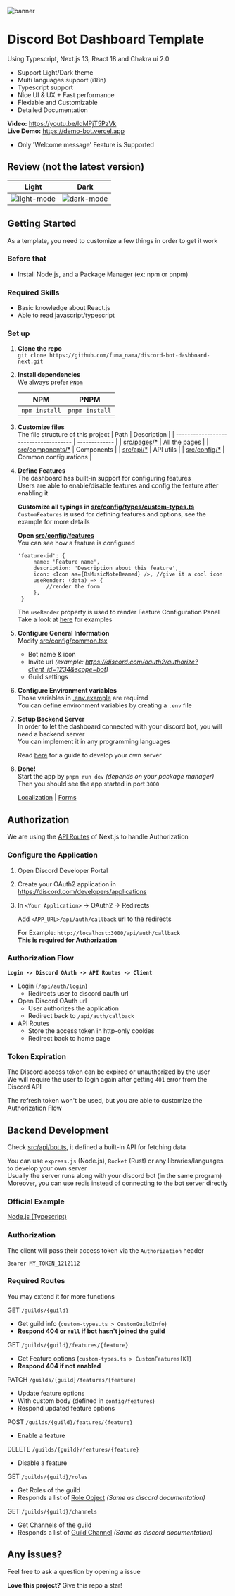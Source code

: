 ![banner](./document/preview-new.png)

# Discord Bot Dashboard Template

Using Typescript, Next.js 13, React 18 and Chakra ui 2.0

- Support Light/Dark theme
- Multi languages support (i18n)
- Typescript support
- Nice UI & UX + Fast performance
- Flexiable and Customizable
- Detailed Documentation

**Video:** https://youtu.be/IdMPjT5PzVk <br/>
**Live Demo:** https://demo-bot.vercel.app

- Only 'Welcome message' Feature is Supported

## Review (not the latest version)

|                  Light                   |                  Dark                  |
| :--------------------------------------: | :------------------------------------: |
| ![light-mode](./document/home-light.png) | ![dark-mode](./document/home-dark.png) |

## Getting Started

As a template, you need to customize a few things in order to get it work

### Before that

- Install Node.js, and a Package Manager (ex: npm or pnpm)

### Required Skills

- Basic knowledge about React.js
- Able to read javascript/typescript

### Set up

1. **Clone the repo**
   <br>
   `git clone https://github.com/fuma_nama/discord-bot-dashboard-next.git`
2. **Install dependencies**
   <br>
   We always prefer [`PNpm`](https://pnpm.io)

   |      NPM      |      PNPM      |
   | :-----------: | :------------: |
   | `npm install` | `pnpm install` |

3. **Customize files**
   <br>
   The file structure of this project
   | Path | Description |
   | ------------------------------------- | ------------- |
   | [src/pages/\*](./src/pages) | All the pages |
   | [src/components/\*](./src/components) | Components |
   | [src/api/\*](./src/api) | API utils |
   | [src/config/\*](./src/api) | Common configurations |
4. **Define Features**
   <br>
   The dashboard has built-in support for configuring features
   <br>
   Users are able to enable/disable features and config the feature after enabling it

   **Customize all typings in [src/config/types/custom-types.ts](./src/config/types/custom-types.ts)**
   <br>
   `CustomFeatures` is used for defining features and options, see the example for more details

   **Open [src/config/features](./src/config/features.tsx)**
   <br>
   You can see how a feature is configured

   ```tsx
   'feature-id': {
        name: 'Feature name',
        description: 'Description about this feature',
        icon: <Icon as={BsMusicNoteBeamed} />, //give it a cool icon
        useRender: (data) => {
            //render the form
        },
    }
   ```

   The `useRender` property is used to render Feature Configuration Panel <br>
   Take a look at [here](./src/config/example/WelcomeMessageFeature.tsx) for examples

5. **Configure General Information**
   <br>
   Modify [src/config/common.tsx](./src/config/common.tsx)
   - Bot name & icon
   - Invite url _(example: https://discord.com/oauth2/authorize?client_id=1234&scope=bot)_
   - Guild settings
6. **Configure Environment variables**
   <br>
   Those variables in [.env.example](./.env.example) are required
   <br>
   You can define environment variables by creating a `.env` file
7. **Setup Backend Server**
   <br>
   In order to let the dashboard connected with your discord bot, you will need a backend server
   <br>
   You can implement it in any programming languages

   Read [here](#backend-development) for a guide to develop your own server

8. **Done!**
   <br>
   Start the app by `pnpm run dev` _(depends on your package manager)_
   <br>
   Then you should see the app started in port `3000`

   [Localization](./document/localization.md) | [Forms](./document/form.md)

## Authorization

We are using the [API Routes](https://nextjs.org/docs/api-routes/introduction) of Next.js to handle Authorization

### Configure the Application

1. Open Discord Developer Portal
2. Create your OAuth2 application in https://discord.com/developers/applications
3. In `<Your Application>` -> OAuth2 -> Redirects

   Add `<APP_URL>/api/auth/callback` url to the redirects

   For Example: `http://localhost:3000/api/auth/callback` <br>
   **This is required for Authorization**

### Authorization Flow

**`Login -> Discord OAuth -> API Routes -> Client`**

- Login (`/api/auth/login`)
  <br>
  - Redirects user to discord oauth url
- Open Discord OAuth url
  - User authorizes the application
  - Redirect back to `/api/auth/callback`
- API Routes
  - Store the access token in http-only cookies
  - Redirect back to home page

### Token Expiration

The Discord access token can be expired or unauthorized by the user <br>
We will require the user to login again after getting `401` error from the Discord API

The refresh token won't be used, but you are able to customize the Authorization Flow

## Backend Development

Check [src/api/bot.ts](./src/api/bot.ts), it defined a built-in API for fetching data

You can use `express.js` (Node.js), `Rocket` (Rust) or any libraries/languages to develop your own server
<br>
Usually the server runs along with your discord bot (in the same program)
<br>
Moreover, you can use redis instead of connecting to the bot server directly

### Official Example

[Node.js (Typescript)](https://github.com/fuma-nama/discord-dashboard-backend-next)

### Authorization

The client will pass their access token via the `Authorization` header

```
Bearer MY_TOKEN_1212112
```

### Required Routes

You may extend it for more functions

GET `/guilds/{guild}`

- Get guild info (`custom-types.ts > CustomGuildInfo`)
- **Respond 404 or `null` if bot hasn't joined the guild**

GET `/guilds/{guild}/features/{feature}`

- Get Feature options (`custom-types.ts > CustomFeatures[K]`)
- **Respond 404 if not enabled**

PATCH `/guilds/{guild}/features/{feature}`

- Update feature options
- With custom body (defined in `config/features`)
- Respond updated feature options

POST `/guilds/{guild}/features/{feature}`

- Enable a feature

DELETE `/guilds/{guild}/features/{feature}`

- Disable a feature

GET `/guilds/{guild}/roles`

- Get Roles of the guild
- Responds a list of [Role Object](https://discord.com/developers/docs/topics/permissions#role-object) _(Same as discord documentation)_

GET `/guilds/{guild}/channels`

- Get Channels of the guild
- Responds a list of [Guild Channel](https://discord.com/developers/docs/resources/channel#channel-object) _(Same as discord documentation)_

## Any issues?

Feel free to ask a question by opening a issue

**Love this project?** Give this repo a star!
